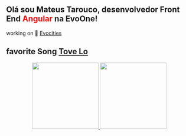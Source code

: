 ## Olá sou Mateus Tarouco, desenvolvedor Front End <span style="color:red">Angular</span> na EvoOne!
working on :metal: <a href="https://evocities.com.br/"  target="_blank">Evocities</a>
## favorite Song <a href="https://www.youtube.com/watch?v=SYM-RJwSGQ8" target="_blank">Tove Lo</a>
<div align="center">
  <a href="https://github.com/mateustarouco" >
  <img height="180em" src="https://github-readme-stats.vercel.app/api?username=mateustarouco&show_icons=true&theme=dracula&include_all_commits=true&count_private=true"/>
  <img height="180em" src="https://github-readme-stats.vercel.app/api/top-langs/?username=mateustarouco&layout=compact&langs_count=7&theme=dracula"/>
</div>

